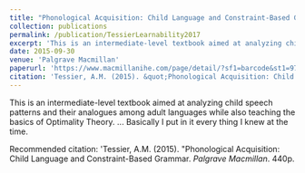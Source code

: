 ```yaml
---
title: "Phonological Acquisition: Child Language and Constraint-Based Grammar"
collection: publications
permalink: /publication/TessierLearnability2017
excerpt: 'This is an intermediate-level textbook aimed at analyzing child speech patterns and their analogues among adult languages while also teaching the basics of Optimality Theory.'
date: 2015-09-30
venue: 'Palgrave Macmillan'
paperurl: 'https://www.macmillanihe.com/page/detail/?sf1=barcode&st1=9780230293762'
citation: 'Tessier, A.M. (2015). &quot;Phonological Acquisition: Child Language and Constraint-Based Grammar&quot; <i>Palgrave Macmillan/i>.'
---
```

This is an intermediate-level textbook aimed at analyzing child speech patterns and their analogues among adult languages while also teaching the basics of Optimality Theory. ... Basically I put in it every thing I knew at the time.

Recommended citation: 'Tessier, A.M. (2015). "Phonological Acquisition: Child Language and Constraint-Based Grammar. <i> Palgrave Macmillan</i>. 440p.
